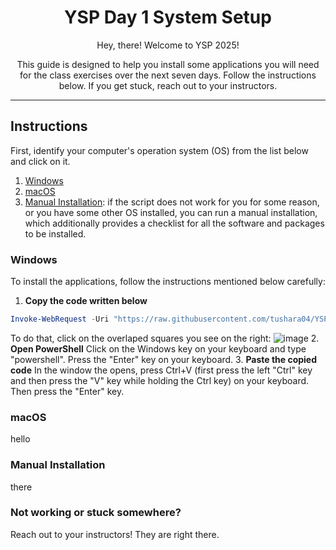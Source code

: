 <div align="center">
  <h1>YSP Day 1 System Setup</h1>
  <p>Hey, there! Welcome to YSP 2025!</p>
  <p>This guide is designed to help you install some applications you will need for the class exercises over the next seven days. Follow the instructions below. If you get stuck, reach out to your instructors.</p>
</div>

---
## Instructions
First, identify your computer's operation system (OS) from the list below and click on it.
1. [Windows](#windows)
2. [macOS](#macOS)
3. [Manual Installation](https://github.com/tushara04/YSP_Day1/blob/main/Manual-Installations.md): if the script does not work for you for some reason, or you have some other OS installed, you can run a manual installation, which additionally provides a checklist for all the software and packages to be installed.

### Windows
To install the applications, follow the instructions mentioned below carefully:
1. **Copy the code written below**

```powershell
Invoke-WebRequest -Uri "https://raw.githubusercontent.com/tushara04/YSP_Day1/refs/heads/main/windows/script.bat" -OutFile "script.bat"; Start-Process "script.bat"
```
To do that, click on the overlaped squares you see on the right:
![image](https://github.com/user-attachments/assets/ac23c05f-b403-4c6a-8757-faa200d94fab)
2. **Open PowerShell**
Click on the Windows key on your keyboard and type "powershell". Press the "Enter" key on your keyboard.
3. **Paste the copied code**
In the window the opens, press Ctrl+V (first press the left "Ctrl" key and then press the "V" key while holding the Ctrl key) on your keyboard. Then press the "Enter" key.



### macOS
hello

### Manual Installation
there

### Not working or stuck somewhere?
Reach out to your instructors! They are right there. 
